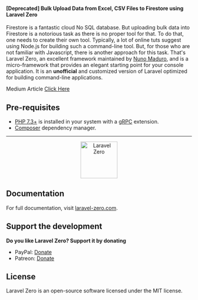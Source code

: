 <h4>[Deprecated] Bulk Upload Data from Excel, CSV Files to Firestore using Laravel Zero</h4>

Firestore is a fantastic cloud No SQL database. But uploading bulk data into Firestore is a notorious task as there is no proper tool for that. To do that, one needs to create their own tool. Typically, a lot of online tuts suggest using Node.js for building such a command-line tool. But, for those who are not familiar with Javascript, there is another approach for this task. That's Laravel Zero, an excellent framework maintained by [Nuno Maduro](https://github.com/nunomaduro), and is a micro-framework that provides an elegant starting point for your console application. It is an **unofficial** and customized version of Laravel optimized for building command-line applications.

Medium Article [Click Here](https://surendrasahi.medium.com/bulk-upload-data-from-excel-csv-files-to-firestore-using-laravel-zero-4bf42cd3731d)

## Pre-requisites
- [PHP 7.3+](https://www.php.net/) is installed in your system with a [gRPC](https://grpc.io/docs/languages/php/quickstart/) extension.
- [Composer](https://getcomposer.org/) dependency manager.

------

<p align="center">
    <img title="Laravel Zero" height="100" src="https://raw.githubusercontent.com/laravel-zero/docs/master/images/logo/laravel-zero-readme.png" />
</p>

## Documentation

For full documentation, visit [laravel-zero.com](https://laravel-zero.com/).

## Support the development
**Do you like Laravel Zero? Support it by donating**

- PayPal: [Donate](https://www.paypal.com/cgi-bin/webscr?cmd=_s-xclick&hosted_button_id=66BYDWAT92N6L)
- Patreon: [Donate](https://www.patreon.com/nunomaduro)

## License

Laravel Zero is an open-source software licensed under the MIT license.
